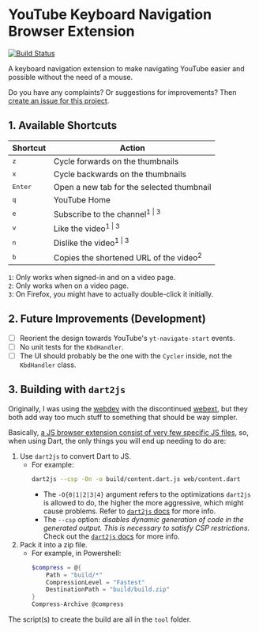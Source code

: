# YouTube Keyboard Navigation Browser Extension

[![Build Status][travis_flag]][travis_page]

A keyboard navigation extension to make navigating YouTube easier and possible without the need of a mouse.

Do you have any complaints? Or suggestions for improvements? Then [create an issue for this project][issue_page].


[travis_page]: https://travis-ci.com/github/FanaroEngineering/youtube_kbd_nav
[travis_flag]: https://travis-ci.com/FanaroEngineering/youtube_kbd_nav.svg?branch=master
[issue_page]: https://github.com/FanaroEngineering/youtube_kbd_nav/issues

## 1. Available Shortcuts

| Shortcut         | Action                                            |
|------------------|---------------------------------------------------|
| <kbd>z</kbd>     | Cycle forwards on the thumbnails                  |
| <kbd>x</kbd>     | Cycle backwards on the thumbnails                 |
| <kbd>Enter</kbd> | Open a new tab for the selected thumbnail         |
| <kbd>q</kbd>     | YouTube Home                                      |
| <kbd>e</kbd>     | Subscribe to the channel<sup>1 \| 3</sup>         |
| <kbd>v</kbd>     | Like the video<sup>1 \| 3</sup>                   |
| <kbd>n</kbd>     | Dislike the video<sup>1 \| 3</sup>                |
| <kbd>b</kbd>     | Copies the shortened URL of the video<sup>2</sup> |

`1`: Only works when signed-in and on a video page. \
`2`: Only works when on a video page. \
`3`: On Firefox, you might have to actually double-click it initially.

## 2. Future Improvements (Development)                        

- [ ] Reorient the design towards YouTube's `yt-navigate-start` events.
- [ ] No unit tests for the `KbdHandler`.
- [ ] The UI should probably be the one with the `Cycler` inside, not the `KbdHandler` class.

## 3. Building with `dart2js`

Originally, I was using the [webdev][webdev_docs] with the discontinued [webext][webext_github], but they both add way too much stuff to something that should be way simpler.

Basically, [a JS browser extension consist of very few specific JS files][mdn_ext_docs], so, when using Dart, the only things you will end up needing to do are:

1. Use `dart2js` to convert Dart to JS.
    - For example:
        ```sh
        dart2js --csp -On -o build/content.dart.js web/content.dart
        ```
        - The `-O{0|1|2|3|4}` argument refers to the optimizations `dart2js` is allowed to do, the higher the more aggressive, which might cause problems. Refer to [`dart2js` docs][dart2js_docs] for more info.
        - The `--csp` option: *disables dynamic generation of code in the generated output. This is necessary to satisfy CSP restrictions*. Check out the [`dart2js` docs][dart2js_docs] for more info.
1. Pack it into a zip file.
    - For example, in Powershell:
        ```powershell
        $compress = @{
            Path = "build/*"
            CompressionLevel = "Fastest"
            DestinationPath = "build/build.zip"
        }
        Compress-Archive @compress
        ```

The script(s) to create the build are all in the `tool` folder.


[dart2js_docs]: https://dart.dev/tools/dart2js
[mdn_ext_docs]: https://developer.mozilla.org/en-US/docs/Mozilla/Add-ons/WebExtensions
[webdev_docs]: https://dart.dev/tools/webdev
[webext_github]: https://github.com/dart-browser/webext